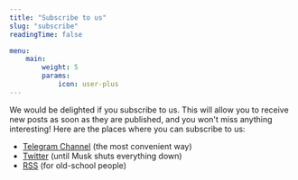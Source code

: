 ```yaml
---
title: "Subscribe to us"
slug: "subscribe"
readingTime: false

menu:
    main:
        weight: 5
        params: 
            icon: user-plus
---
```


We would be delighted if you subscribe to us. This will allow you to receive new posts as soon as they are published, and you won't miss anything interesting! Here are the places where you can subscribe to us:

- [Telegram Channel](https://t.me/pystudy) (the most convenient way)
- [Twitter](https://twitter.com) (until Musk shuts everything down)
- [RSS](https://python.study/index.xml) (for old-school people)
